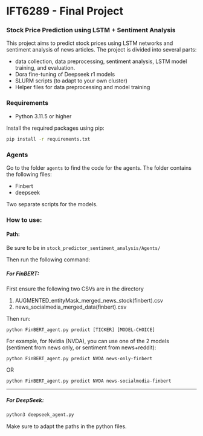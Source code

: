 # IFT6289 - Final Project

### Stock Price Prediction using LSTM + Sentiment Analysis

This project aims to predict stock prices using LSTM networks and sentiment analysis of news articles. The project is divided into several parts:
- data collection, data preprocessing, sentiment analysis, LSTM model training, and evaluation.
- Dora fine-tuning of Deepseek r1 models
- SLURM scripts (to adapt to your own cluster)
- Helper files for data preprocessing and model training


### Requirements
- Python 3.11.5 or higher

Install the required packages using pip:
```bash
pip install -r requirements.txt
```

### Agents
Go to the folder `agents` to find the code for the agents. The folder contains the following files:
- Finbert
- deepseek

Two separate scripts for the models.

### How to use:


#### Path:

Be sure to be in ```stock_predictor_sentiment_analysis/Agents/```

Then run the following command:

##### For FinBERT:

First ensure the following two CSVs are in the directory 

1. AUGMENTED_entityMask_merged_news_stock(finbert).csv
2. news_socialmedia_merged_data(finbert).csv

Then run: 
```
python FinBERT_agent.py predict [TICKER] [MODEL-CHOICE]
```

For example, for Nvidia (NVDA), you can use one of the 2 models (sentiment from news only, or sentiment from news+reddit):
```
python FinBERT_agent.py predict NVDA news-only-finbert
```
OR
```
python FinBERT_agent.py predict NVDA news-socialmedia-finbert
```
---------------------
##### For DeepSeek:

```bash
python3 deepseek_agent.py
```

Make sure to adapt the paths in the python files.
